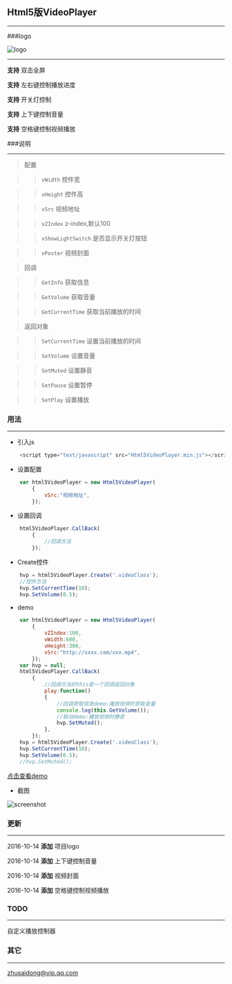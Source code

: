 ## Html5版VideoPlayer

---

###logo

![logo](logo.png)

---

<strong>支持</strong> 双击全屏

<strong>支持</strong> 左右键控制播放进度

<strong>支持</strong> 开关灯控制

<strong>支持</strong> 上下键控制音量

<strong>支持</strong> 空格键控制视频播放

###说明

---

> 配置

>> `vWidth` 控件宽

>> `vHeight` 控件高

>> `vSrc` 视频地址

>> `vZIndex` z-index,默认100

>> `vShowLightSwitch` 是否显示开关灯按钮

>> `vPoster` 视频封面

> 回调

>> `GetInfo` 获取信息

>> `GetVolume` 获取音量

>> `GetCurrentTime` 获取当前播放的时间

> 返回对象

>> `SetCurrentTime` 设置当前播放的时间

>> `SetVolume` 设置音量

>> `SetMuted` 设置静音

>> `SetPause` 设置暂停

>> `SetPlay` 设置播放


### 用法

---

* 引入js 

```javascript
	<script type="text/javascript" src="Html5VideoPlayer.min.js"></script>
```

* 设置配置

```javascript
	var html5VideoPlayer = new Html5VideoPlayer(
		{
			vSrc:"视频地址",
		});
```

* 设置回调

```javascript
	html5VideoPlayer.CallBack(
		{
			//回调方法
		});
```

* Create控件

```javascript
	hvp = html5VideoPlayer.Create('.videoClass');
	//控件方法
	hvp.SetCurrentTime(10);
	hvp.SetVolume(0.5);
```

* demo

```javascript
	var html5VideoPlayer = new Html5VideoPlayer(
		{
			vZIndex:100,
			vWidth:600,
			vHeight:300,
			vSrc:"http://xxxx.com/xxx.mp4",
		});
	var hvp = null;
	html5VideoPlayer.CallBack(
		{
			//回调方法的this是一个回调返回对象
			play:function()
			{
				//回调获取信息demo:播放视频时获取音量
				console.log(this.GetVolume());
				//联动demo:播放视频时静音
				hvp.SetMuted();
			},
		});
	hvp = html5VideoPlayer.Create('.videoClass');
	hvp.SetCurrentTime(10);
	hvp.SetVolume(0.5);
	//hvp.SetMuted();
```

[点击查看demo](http://zhusaidong.github.io/Html5VideoPlayer_demo)

* 截图

![screenshot](screenshot.png)

### 更新

---

2016-10-14 <strong>添加</strong> 项目logo

2016-10-14 <strong>添加</strong> 上下键控制音量

2016-10-14 <strong>添加</strong> 视频封面

2016-10-14 <strong>添加</strong> 空格键控制视频播放

### TODO

---

自定义播放控制器


### 其它

---

zhusaidong@vip.qq.com
